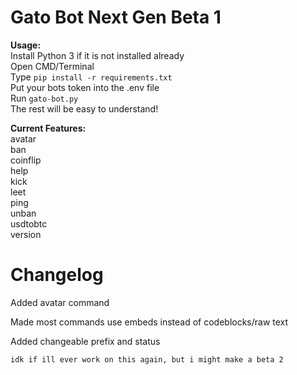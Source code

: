 # **Gato Bot Next Gen Beta 1**

**Usage:** <br />
Install Python 3 if it is not installed already <br />
Open CMD/Terminal <br />
Type `pip install -r requirements.txt` <br />
Put your bots token into the .env file <br />
Run `gato-bot.py` <br />
The rest will be easy to understand!

**Current Features:** <br />
  avatar <br />
  ban <br />
  coinflip <br />
  help <br />
  kick     
  leet     
  ping     
  unban    
  usdtobtc <br />
  version   

# **Changelog**

Added avatar command

Made most commands use embeds instead of codeblocks/raw text

Added changeable prefix and status

`idk if ill ever work on this again, but i might make a beta 2`
